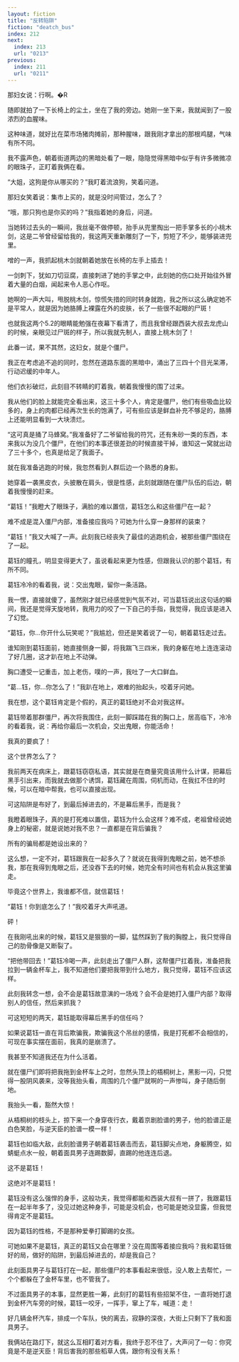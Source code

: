 ```yaml
---
layout: fiction
title: "反转陷阱"
fiction: "deatch_bus"
index: 212
next:
  index: 213
  url: "0213"
previous:
  index: 211
  url: "0211"
---
```

那妇女说：行啊。�R

随即就拍了一下长椅上的尘土，坐在了我的旁边。她刚一坐下来，我就闻到了一股浓烈的血腥味。

这种味道，就好比在菜市场猪肉摊前，那种腥味，跟我刚才拿出的那根鸡腿，气味有所不同。

我不露声色，朝着街道两边的黑暗处看了一眼，隐隐觉得黑暗中似乎有许多微微凉的眼珠子，正盯着我俩在看。

“大姐，这狗是你从哪买的？”我盯着流浪狗，笑着问道。

那妇女笑着说：集市上买的，就是没时间管过，怎么了？

“哦，那只狗也是你买的吗？”我指着她的身后，问道。

当她转过去头的一瞬间，我丝毫不做停顿，抬手从兜里掏出一把手掌多长的小桃木剑，这是二爷曾经留给我的，我这两天重新雕刻了一下，剪短了不少，能够装进兜里。

噌的一声，我抓起桃木剑就朝着她放在长椅的左手上插去！

一剑刺下，犹如刀切豆腐，直接刺进了她的手掌之中，此刻她的伤口处开始往外冒着大量的白烟，闻起来令人恶心作呕。

她啊的一声大叫，甩脱桃木剑，惊慌失措的同时转身就跑，我之所以这么确定她不是平常人，就是因为她胳膊上裸露在外的皮肤，长了一些很不起眼的尸斑！

也就我这两个5.2的眼睛能勉强在夜幕下看清了，而且我曾经跟西装大叔去龙虎山的时候，亲眼见过尸斑的样子，所以我就先制人，直接上桃木剑了！

此番一试，果不其然，这妇女，就是个僵尸。

我正在考虑追不追的同时，忽然在道路东面的黑暗中，涌出了三四十个目光呆滞，行动迟缓的中年人。

他们衣衫破烂，此刻目不转睛的盯着我，朝着我慢慢的围了过来。

我从他们的脸上就能完全看出来，这三十多个人，肯定是僵尸，他们有些吸血比较多的，身上的肉都已经再次生长的饱满了，可有些应该是鲜血补充不够足的，胳膊上还能明显看到一大块溃烂。

“这可真是捅了马蜂窝。”我准备好了二爷留给我的符咒，还有朱砂一类的东西，本来我以为没几个僵尸，在他们的本事还很差劲的时候直接干掉，谁知这一窝就出动了三十多个，也真是给足了我面子。

就在我准备逃跑的时候，我忽然看到人群后边一个熟悉的身影。

她穿着一袭黑皮衣，头披散在肩头，很是性感，此刻就跟随在僵尸队伍的后边，朝着我慢慢的赶来。

“葛钰！”我瞪大了眼珠子，满脸的难以置信，葛钰怎么和这些僵尸在一起？

难不成是混入僵尸内部，准备接应我吗？可她为什么穿一身那样的装束？

“葛钰！”我又大喊了一声。此刻我已经丧失了最佳的逃跑机会，被那些僵尸围绕在了一起。

葛钰的瞳孔，明显变得更大了，虽说看起来更为性感，但跟我认识的那个葛钰，有所不同。

葛钰冷冷的看着我，说：交出鬼眼，留你一条活路。

我一愣，直接就傻了，虽然刚才就已经感觉到气氛不对，可当葛钰说出这句话的瞬间，我还是觉得天旋地转，我用力的咬了一下自己的手指，我觉得，我应该是进入了幻觉。

“葛钰，你...你开什么玩笑呢？”我尴尬，但还是笑着说了一句，朝着葛钰走过去。

谁知刚到葛钰面前，她直接侧身一脚，将我踹飞三四米，我的身躯在地上连连滚动了好几圈，这才趴在地上不动弹。

胸口遭受一记重击，加上老伤，噗的一声，我吐了一大口鲜血。

“葛...钰，你...你怎么了！”我趴在地上，艰难的抬起头，咬着牙问她。

我在想，这个葛钰肯定是个假的，真正的葛钰绝对不会对我这样。

葛钰带着那群僵尸，再次将我围住，此刻一脚踩踏在我的胸口上，居高临下，冷冷的看着我，说：再给你最后一次机会，交出鬼眼，你能活命！

我真的要疯了！

这个世界怎么了？

我前两天在病床上，跟葛钰窃窃私语，其实就是在商量究竟该用什么计谋，把幕后黑手引出来，而我就去做那个诱饵，葛钰藏在周围，伺机而动，在我扛不住的时候，可以在暗中帮我，也可以直接出现。

可这陷阱是布好了，到最后掉进去的，不是幕后黑手，而是我？

我瞪着眼珠子，真的是打死难以置信，葛钰为什么会这样？难不成，老祖曾经说她身上的秘密，就是说她对我不忠？一直都是在背后骗我？

所有的骗局都是她设出来的？

这么想，一定不对，葛钰跟我在一起多久了？就说在我得到鬼眼之前，她不想杀我，那在我得到鬼眼之后，还没吞下去的时候，她完全有时间也有机会从我这里骗走。

毕竟这个世界上，我谁都不信，就信葛钰！

“葛钰！你到底怎么了！”我咬着牙大声吼道。

砰！

在我刚吼出来的时候，葛钰又是狠狠的一脚，猛然踩到了我的胸膛上，我只觉得自己的肋骨像是又断裂了。

“把他带回去！”葛钰冷喝一声，此刻走出了僵尸人群，这帮僵尸扛着我，准备把我拉到一辆金杯车上，我不知道他们要把我带到什么地方，我只觉得，葛钰不应该这样。

此刻我转念一想，会不会是葛钰故意演的一场戏？会不会是她打入僵尸内部？取得别人的信任，然后来抓我？

可这短短的两天，葛钰能取得幕后黑手的信任吗？

如果说葛钰一直在背后欺骗我，欺骗我这个吊丝的感情，我是打死都不会相信的，可现在事实摆在面前，我真的是崩溃了。

我甚至不知道我还在为什么活着。

就在僵尸们即将把我拖到金杯车上之时，忽然头顶上的梧桐树上，黑影一闪，只觉得一股阴风袭来，没等我抬头看，周围的几个僵尸就啊的一声惨叫，身子随后倒地。

我抬头一看，豁然大惊！

从梧桐树的枝头上，掠下来一个身穿夜行衣，戴着京剧脸谱的男子，他的脸谱正是白色笑脸，与逆天臣的脸谱一模一样！

葛钰也如临大敌，此刻脸谱男子朝着葛钰袭击而去，葛钰脚尖点地，身躯腾空，如蜻蜓点水一般，朝着面具男子连踢数脚，直踢的他连连后退。

这不是葛钰！

这绝对不是葛钰！

葛钰没有这么强悍的身手，这般功夫，我觉得都能和西装大叔有一拼了，我跟葛钰在一起半年多了，没见过她这种身手，可能是没机会，也可能是她没显露，但我觉得肯定不是葛钰。

因为葛钰的性格，不是那种爱拳打脚踢的女孩。

可她如果不是葛钰，真正的葛钰又会在哪里？没在周围等着接应我吗？我和葛钰做好的局，做好的陷阱，到最后掉进去的，却是我自己？

此刻面具男子与葛钰打在一起，那些僵尸的本事看起来很低，没人敢上去帮忙，一个个都躲在了金杯车里，也不管我了。

不过面具男子的本事，显然更胜一筹，此刻打的葛钰有些招架不住，一直将她打退到金杯汽车旁的时候，葛钰一咬牙，一挥手，窜上了车，喊道：走！

好几辆金杯汽车，排成一个车队，快的离去，寂静的深夜，大街上只剩下了我和面具男子。

我俩站在路灯下，就这么互相盯着对方看，我终于忍不住了，大声问了一句：你究竟是不是逆天臣！背后害我的那些稻草人偶，跟你有没有关系！